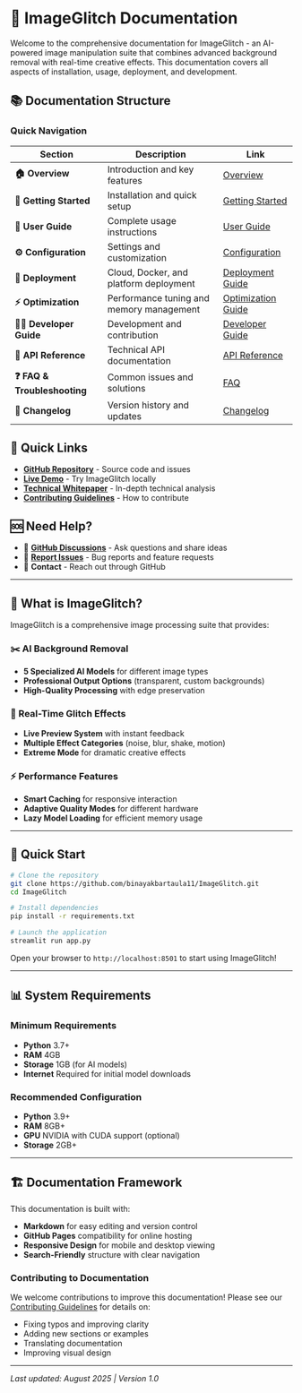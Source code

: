 # 🎨 ImageGlitch Documentation

Welcome to the comprehensive documentation for ImageGlitch - an AI-powered image manipulation suite that combines advanced background removal with real-time creative effects. This documentation covers all aspects of installation, usage, deployment, and development.

## 📚 Documentation Structure

### Quick Navigation

| Section | Description | Link |
|---------|-------------|------|
| **🏠 Overview** | Introduction and key features | [Overview](overview.md) |
| **🚀 Getting Started** | Installation and quick setup | [Getting Started](getting-started.md) |
| **📖 User Guide** | Complete usage instructions | [User Guide](user-guide.md) |
| **⚙️ Configuration** | Settings and customization | [Configuration](configuration.md) |
| **🚀 Deployment** | Cloud, Docker, and platform deployment | [Deployment Guide](deployment.md) |
| **⚡ Optimization** | Performance tuning and memory management | [Optimization Guide](optimization.md) |
| **👨‍💻 Developer Guide** | Development and contribution | [Developer Guide](developer-guide.md) |
| **🔧 API Reference** | Technical API documentation | [API Reference](api-reference.md) |
| **❓ FAQ & Troubleshooting** | Common issues and solutions | [FAQ](faq.md) |
| **📝 Changelog** | Version history and updates | [Changelog](changelog.md) |

## 🔗 Quick Links

- **[GitHub Repository](https://github.com/binayakbartaula11/ImageGlitch)** - Source code and issues
- **[Live Demo](http://localhost:8501)** - Try ImageGlitch locally
- **[Technical Whitepaper](../WHITEPAPER.md)** - In-depth technical analysis
- **[Contributing Guidelines](../CONTRIBUTING.md)** - How to contribute

## 🆘 Need Help?

- 💬 **[GitHub Discussions](https://github.com/binayakbartaula11/ImageGlitch/discussions)** - Ask questions and share ideas
- 🐛 **[Report Issues](https://github.com/binayakbartaula11/ImageGlitch/issues)** - Bug reports and feature requests
- 📧 **Contact** - Reach out through GitHub

---

## 🎯 What is ImageGlitch?

ImageGlitch is a comprehensive image processing suite that provides:

### ✂️ AI Background Removal
- **5 Specialized AI Models** for different image types
- **Professional Output Options** (transparent, custom backgrounds)
- **High-Quality Processing** with edge preservation

### 🎨 Real-Time Glitch Effects
- **Live Preview System** with instant feedback
- **Multiple Effect Categories** (noise, blur, shake, motion)
- **Extreme Mode** for dramatic creative effects

### ⚡ Performance Features
- **Smart Caching** for responsive interaction
- **Adaptive Quality Modes** for different hardware
- **Lazy Model Loading** for efficient memory usage

---

## 🚀 Quick Start

```bash
# Clone the repository
git clone https://github.com/binayakbartaula11/ImageGlitch.git
cd ImageGlitch

# Install dependencies
pip install -r requirements.txt

# Launch the application
streamlit run app.py
```

Open your browser to `http://localhost:8501` to start using ImageGlitch!

---

## 📊 System Requirements

### Minimum Requirements
- **Python** 3.7+
- **RAM** 4GB
- **Storage** 1GB (for AI models)
- **Internet** Required for initial model downloads

### Recommended Configuration
- **Python** 3.9+
- **RAM** 8GB+
- **GPU** NVIDIA with CUDA support (optional)
- **Storage** 2GB+

---

## 🏗️ Documentation Framework

This documentation is built with:
- **Markdown** for easy editing and version control
- **GitHub Pages** compatibility for online hosting
- **Responsive Design** for mobile and desktop viewing
- **Search-Friendly** structure with clear navigation

### Contributing to Documentation

We welcome contributions to improve this documentation! Please see our [Contributing Guidelines](../CONTRIBUTING.md) for details on:
- Fixing typos and improving clarity
- Adding new sections or examples
- Translating documentation
- Improving visual design

---

*Last updated: August 2025 | Version 1.0*
